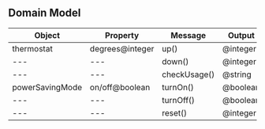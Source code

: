 ## Domain Model

|Object|Property|Message|Output|
|---|---|---|---|
|thermostat|degrees@integer|up()|@integer|
|---    |---    |down()|@integer|
|---    |---    |checkUsage()|@string|
|powerSavingMode|on/off@boolean|turnOn()|@boolean|
|---    |---    |turnOff()|@boolean|
|---    |---    |reset()|@integer|
